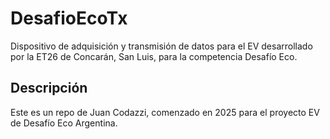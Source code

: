# DesafioEcoTx
Dispositivo de adquisición y transmisión de datos para el EV desarrollado por la ET26 de Concarán, San Luis, para la competencia Desafío Eco.

## Descripción
Este es un repo de Juan Codazzi, comenzado en 2025 para el proyecto EV de Desafío Eco Argentina.
